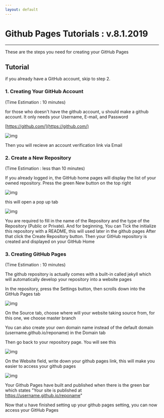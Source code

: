 ```yaml
---
layout: default
---
```


# Github Pages Tutorials	: v.8.1.2019
----

These are the steps you need for creating your GitHub Pages


## Tutorial

if you already have a GitHub account, skip to step 2.

### 1. Creating Your GitHub Account

(Time Estimation : 10 minutes)

for those who doesn't have the github account, u should make a github account.
It only needs your Username, E-mail, and Password

[https://github.com/](https://github.com/)

![img](https://raw.githubusercontent.com/UI-FASILKOM-OS/extra182/master/SandBox/wahyuadt/ScreenShot/GitHub.png)

Then you will recieve an account verification link via Email


### 2. Create a New Repository

(Time Estimation : less than 10 minutes)

If you already logged in, the GitHub home pages will display the list of your owned repository.
Press the green New button on the top right


![img](https://raw.githubusercontent.com/UI-FASILKOM-OS/extra182/master/SandBox/wahyuadt/ScreenShot/NewRepoGithub.png)

this will open a pop up tab

![img](https://raw.githubusercontent.com/UI-FASILKOM-OS/extra182/master/SandBox/wahyuadt/ScreenShot/CreateRepoName.png)

You are required to fill in the name of the Repository and the type of the Repository (Public or Private). And for beginning,
You can Tick the initialize this repository with a README, this will used later in the github pages
After that click the Create Repository button. Then your GitHub repository is created and displayed on your GitHub Home

### 3. Creating GitHub Pages

(Time Estimation : 10 minutes)

The github repository is actually comes with a built-in called jekyll which will automatically develop your repository into a website pages

In the repository, press the Settings button, then scrolls down into the GitHub Pages tab

![img](https://raw.githubusercontent.com/UI-FASILKOM-OS/extra182/master/SandBox/wahyuadt/ScreenShot/SetupGithubPages.png)

On the Source tab, choose where will your website taking source from, for this one, we choose master branch

You can also create your own domain name instead of the default domain (username.github.io/reponame) in the Domain tab

Then go back to your repository page. You will see this

![img](https://raw.githubusercontent.com/UI-FASILKOM-OS/extra182/master/SandBox/wahyuadt/ScreenShot/DescriptionTab.png)

On the Website field, write down your github pages link, this will make you easier to access your github pages

![img](https://raw.githubusercontent.com/UI-FASILKOM-OS/extra182/master/SandBox/wahyuadt/ScreenShot/SetupGithubPages.png)

Your Github Pages have built and published when there is the green bar which states "Your site is published at https://username.github.io/reponame"

Now that u have finished setting up your github pages setting, you can now access your GitHub Pages
